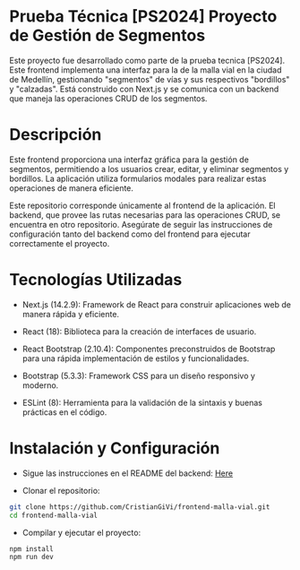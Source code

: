 # Prueba Técnica [PS2024] Proyecto de Gestión de Segmentos 

Este proyecto fue desarrollado como parte de la prueba tecnica [PS2024]. Este frontend implementa una interfaz para la de la malla vial 
en la ciudad de Medellín, gestionando "segmentos" de vías y sus respectivos "bordillos" y "calzadas". Está construido con Next.js y 
se comunica con un backend que maneja las operaciones CRUD de los segmentos.

# Descripción

Este frontend proporciona una interfaz gráfica para la gestión de segmentos, permitiendo a los usuarios crear, editar, y 
eliminar segmentos y bordillos. La aplicación utiliza formularios modales para realizar estas operaciones de manera eficiente.

Este repositorio corresponde únicamente al frontend de la aplicación. El backend, que provee las rutas necesarias para
las operaciones CRUD, se encuentra en otro repositorio. Asegúrate de seguir las instrucciones de configuración tanto del backend 
como del frontend para ejecutar correctamente el proyecto.

# Tecnologías Utilizadas

- Next.js (14.2.9): Framework de React para construir aplicaciones web de manera rápida y eficiente.

- React (18): Biblioteca para la creación de interfaces de usuario.

- React Bootstrap (2.10.4): Componentes preconstruidos de Bootstrap para una rápida implementación de estilos y funcionalidades.

- Bootstrap (5.3.3): Framework CSS para un diseño responsivo y moderno.

- ESLint (8): Herramienta para la validación de la sintaxis y buenas prácticas en el código.

# Instalación y Configuración

- Sigue las instrucciones en el README del backend: [Here](https://github.com/CristianGiVi/backend-malla-vial)

- Clonar el repositorio:

```bash
git clone https://github.com/CristianGiVi/frontend-malla-vial.git
cd frontend-malla-vial
```

- Compilar y ejecutar el proyecto:

```bash
npm install
npm run dev
```









